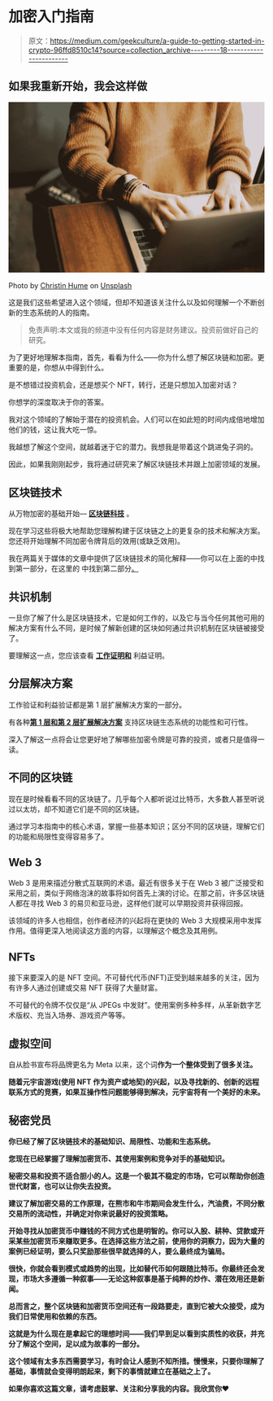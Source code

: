 # 加密入门指南

> 原文：<https://medium.com/geekculture/a-guide-to-getting-started-in-crypto-96ffd8510c14?source=collection_archive---------18----------------------->

## 如果我重新开始，我会这样做

![](img/e6660ecead12b07b06c17df2bda5a799.png)

Photo by [Christin Hume](https://unsplash.com/@christinhumephoto?utm_source=medium&utm_medium=referral) on [Unsplash](https://unsplash.com?utm_source=medium&utm_medium=referral)

这是我们这些希望进入这个领域，但却不知道该关注什么以及如何理解一个不断创新的生态系统的人的指南。

> 免责声明:本文或我的频道中没有任何内容是财务建议。投资前做好自己的研究。

为了更好地理解本指南，首先，看看为什么——你为什么想了解区块链和加密。更重要的是，你想从中得到什么。

是不想错过投资机会，还是想买个 NFT，转行，还是只想加入加密对话？

你想学的深度取决于你的答案。

我对这个领域的了解始于潜在的投资机会。人们可以在如此短的时间内成倍地增加他们的钱，这让我大吃一惊。

我越想了解这个空间，就越着迷于它的潜力。我想我是带着这个跳进兔子洞的。

因此，如果我刚刚起步，我将通过研究来了解区块链技术并跟上加密领域的发展。

## 区块链技术

从万物加密的基础开始— [**区块链科技**](/crypto-universe/explain-like-im-five-blockchain-pt-1-eaa86f44992) 。

现在学习这些将极大地帮助您理解构建于区块链之上的更复杂的技术和解决方案。您还将开始理解不同加密令牌背后的效用(或缺乏效用)。

我在两篇关于媒体的文章中提供了区块链技术的简化解释——你可以在上面的中找到第一部分，在这里的 中找到第二部分[。](/crypto-universe/explain-like-im-five-blockchain-pt-2-4b6db6ed0c5d)

## 共识机制

一旦你了解了什么是区块链技术，它是如何工作的，以及它与当今任何其他可用的解决方案有什么不同，是时候了解新创建的区块如何通过共识机制在区块链被接受了。

要理解这一点，您应该查看 [**工作证明和**](/crypto-universe/explain-like-im-five-blockchain-pt-2-4b6db6ed0c5d) 利益证明。

## 分层解决方案

工作验证和利益验证都是第 1 层扩展解决方案的一部分。

有各种[**第 1 层和第 2 层扩展解决方案**](/geekculture/understanding-layer-1-and-layer-2-blockchain-scaling-solutions-55d37bb5998e) 支持区块链生态系统的功能性和可行性。

深入了解这一点将会让您更好地了解哪些加密令牌是可靠的投资，或者只是值得一读。

## 不同的区块链

现在是时候看看不同的区块链了。几乎每个人都听说过比特币，大多数人甚至听说过以太坊，却不知道它们是不同的区块链。

通过学习本指南中的核心术语，掌握一些基本知识；区分不同的区块链，理解它们的功能和局限性变得容易多了。

## Web 3

Web 3 是用来描述分散式互联网的术语。最近有很多关于在 Web 3 被广泛接受和采用之前，类似于网络泡沫的故事将如何首先上演的讨论。在那之前，许多区块链人都在寻找 Web 3 的易贝和亚马逊，这样他们就可以早期投资并获得回报。

该领域的许多人也相信，创作者经济的兴起将在更快的 Web 3 大规模采用中发挥作用。值得更深入地阅读这方面的内容，以理解这个概念及其用例。

## NFTs

接下来要深入的是 NFT 空间。不可替代代币(NFT)正受到越来越多的关注，因为有许多人通过创建或交易 NFT 获得了大量财富。

不可替代的令牌不仅仅是“从 JPEGs 中发财”。使用案例多种多样，从革新数字艺术版权、充当入场券、游戏资产等等。

## 虚拟空间

自从脸书宣布将品牌更名为 Meta 以来，这个词[](/general_knowledge/metaverse-feac0348c399)****作为一个整体受到了很多关注。****

****随着元宇宙游戏(使用 NFT 作为资产或地契)的兴起，以及寻找新的、创新的远程联系方式的竞赛，如果互操作性问题能够得到解决，元宇宙将有一个美好的未来。****

## ****秘密党员****

****你已经了解了区块链技术的基础知识、局限性、功能和生态系统。****

****您现在已经掌握了理解加密货币、其使用案例和竞争对手的基础知识。****

****秘密交易和投资不适合胆小的人。这是一个极其不稳定的市场，它可以帮助你创造世代财富，也可以让你失去投资。****

****建议了解加密交易的工作原理，在熊市和牛市期间会发生什么，汽油费，不同分散交易所的流动性，并确定对你来说最好的投资策略。****

****开始寻找从加密货币中赚钱的不同方式也是明智的。你可以入股、耕种、贷款或开采某些加密货币来赚取更多。在选择这些方法之前，使用你的洞察力，因为大量的案例已经证明，要么只奖励那些很早就选择的人，要么最终成为骗局。****

****很快，你就会看到模式或趋势的出现，比如替代币如何跟随比特币。你最终还会发现，市场大多遵循一种叙事——无论这种叙事是基于纯粹的炒作、潜在效用还是新闻。****

****总而言之，整个区块链和加密货币空间还有一段路要走，直到它被大众接受，成为我们日常使用和依赖的东西。****

****这就是为什么现在是拿起它的理想时间——我们早到足以看到实质性的收获，并充分了解这个空间，足以成为故事的一部分。****

****这个领域有太多东西需要学习，有时会让人感到不知所措。慢慢来，只要你理解了基础，事情就会变得明朗起来，剩下的事情就建立在基础之上了。****

****如果你喜欢这篇文章，请考虑鼓掌、关注和分享我的内容。我欣赏你❤****